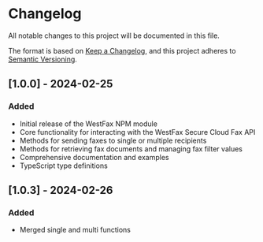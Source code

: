 # Changelog

All notable changes to this project will be documented in this file.

The format is based on [Keep a Changelog](https://keepachangelog.com/en/1.0.0/),
and this project adheres to [Semantic Versioning](https://semver.org/spec/v2.0.0.html).

## [1.0.0] - 2024-02-25

### Added
- Initial release of the WestFax NPM module
- Core functionality for interacting with the WestFax Secure Cloud Fax API
- Methods for sending faxes to single or multiple recipients
- Methods for retrieving fax documents and managing fax filter values
- Comprehensive documentation and examples
- TypeScript type definitions 

## [1.0.3] - 2024-02-26

### Added
- Merged single and multi functions
